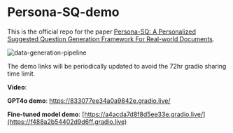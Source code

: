 # Persona-SQ-demo

This is the official repo for the paper [Persona-SQ: A Personalized Suggested Question Generation Framework For Real-world Documents](https://arxiv.org/pdf/2412.12445).

![data-generation-pipeline](https://github.com/user-attachments/assets/c2fda40b-7ba1-41bc-9fbe-4e771abc6226)

The demo links will be periodically updated to avoid the 72hr gradio sharing time limit.

__Video__:

__GPT4o demo__: https://833077ee34a0a9842e.gradio.live/

__Fine-tuned model demo__: [https://a4acda7d8f8d5ee33e.gradio.live/](https://f488a2b54402d9d6ff.gradio.live)
